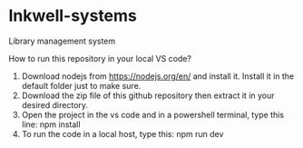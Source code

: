 # Inkwell-systems
Library management system

How to run this repository in your local VS code?
1. Download nodejs from https://nodejs.org/en/ and install it. Install it in the default folder just to make sure.
2. Download the zip file of this github repository then extract it in your desired directory.
3. Open the project in the vs code and in a powershell terminal, type this line: npm install
4. To run the code in a local host, type this: npm run dev
